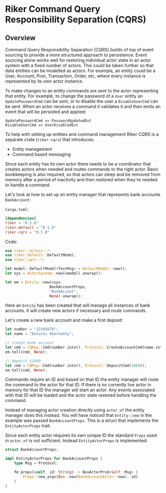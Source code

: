 # Riker Command Query Responsibility Separation (CQRS)

## Overview

Command Query Responsibility Separation (CQRS) builds of top of event sourcing to provide a more structured approach to persistence. Event sourcing alone works well for restoring individual actor state in an actor system with a fixed number of actors. This could be taken further so that data entities can be modelled as actors. For example, an entity could be a User, Account, Post, Transaction, Order, etc, where every instance is represented by its own actor instance.

To make changes to an entity commands are sent to the actor representing that entity. For example, to change the password of a `User` entity an `UpdatePasswordCmd` can be sent, or to disable the user a `DisableUserCmd` can be sent. When an actor receives a command it validates it and then emits an event that will be persisted and applied:

```
UpdatePasswordCmd => PasswordUpdatedEvt
DisableUserCmd => UserDisabledEvt
```

To help with setting up entities and command management Riker CQRS is a separate crate (`riker-cqrs`) that introduces:

- Entity management
- Command based messaging

Since each entity has its own actor there needs to be a coordinator that creates actors when needed and routes commands to the right actor. Basic bookkeeping is also required, so that actors can sleep and be removed from memory after a period of inactivity and then restored when they're needed to handle a command.

Let's look at how to set up an entity manager that represents bank accounts `BankAccount`:

`Cargo.toml`:
```toml
[dependencies]
riker = "0.1.8"
riker-default = "0.1.8"
riker-cqrs = "0.1.8"
```

Code:
```rust
use riker::actors::*;
use riker_default::DefaultModel;
use riker_cqrs::*;

let model: DefaultModel<TestMsg> = DefaultModel::new();
let sys = ActorSystem::new(&model).unwrap();

let em = Entity::new(&sys,
                    BankAccountProps,
                    "BankAccont",
                    None).unwrap();
```

Here an `Entity` has been created that will manage all instances of bank accounts. It will create new actors if necessary and route commands.

Let's create a new bank account and make a first deposit:

```rust
let number = "12345678";
let name = "Dolores Abernathy";

// create bank account
let cmd = CQMsg::Cmd(number.into(), Protocol::CreateAccountCmd(name.into()));
em.tell(cmd, None);

// deposit $1000
let cmd = CQMsg::Cmd(number.into(), Protocol::DepositCmd(1000));
em.tell(cmd, None);
```

Commands require an ID and based on that ID the entity manager will route the command to the actor for that ID. If there is no currently live actor in memory for that ID the manager will start an actor. Any events associated with that ID will be loaded and the actor state restored before handling the command.

Instead of managing actor creation directly using `actor_of` the entity manager does this instead. You will have noticed that `Entity::new` in the example was passed `BankAccountProps`. This is a struct that implements the `EntityActorProps` trait.

Since each entity actor requires its own unique ID the standard `Props` used in `actor_of` is not sufficient. Instead `EntityActorProps` is implemented:

```rust
struct BankAccountProps;

impl EntityActorProps for BankAccountProps {
    type Msg = Protocol;

    fn props(&self, id: String) -> BoxActorProd<Self::Msg> {
        Props::new_args(Box::new(BankAccountActor::new), id)
    }
}
```
